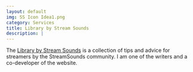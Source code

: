 ```yaml
---
layout: default
img: SS Icon Idea1.png
category: Services
title: Library by Stream Sounds
description: |
---
```

The [Library by Stream Sounds](https://library.streamsounds.tv/) is a collection of tips and advice for streamers by the StreamSounds community. I am one of the writers and a co-developer of the website. 
